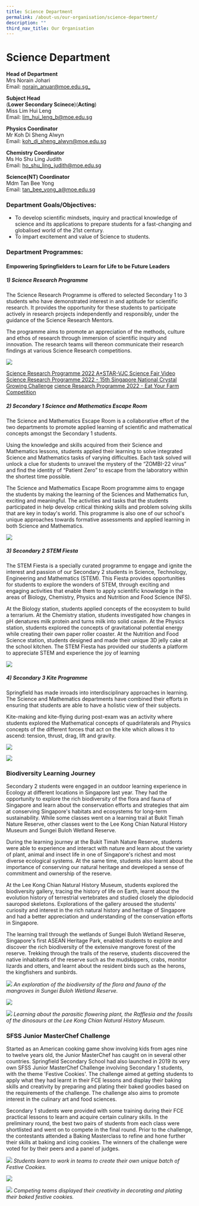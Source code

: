 ```yaml
---
title: Science Department
permalink: /about-us/our-organisation/science-department/
description: ""
third_nav_title: Our Organisation
---
```

# **Science Department**

**Head of Department**  
Mrs Norain Johari    
Email: [norain_anuar@moe.edu.sg_](mailto:norain_anuar@moe.edu.sg)

**Subject Head**    
	(**Lower Secondary Scinece**)(**Acting**)<br>
Miss Lim Hui Leng    
Email: [lim_hui_leng_b@moe.edu.sg](mailto:lim_hui_leng_b@moe.edu.sg)

**Physics Coordinator**    
Mr Koh Di Sheng Alwyn   
Email: [koh_di_sheng_alwyn@moe.edu.sg](mailto:koh_di_sheng_alwyn@moe.edu.sg)

**Chemistry Coordinator**    
Ms Ho  Shu Ling Judith   
Email: [ho_shu_ling_judith@moe.edu.sg](mailto:ho_shu_ling_judith@moe.edu.sg)

**Science(NT) Coordinator**    
Mdm Tan Bee Yong  
Email: [tan_bee_yong_a@moe.edu.sg](mailto:tan_bee_yong_a@moe.edu.sg)


### Department Goals/Objectives:

*   To develop scientific mindsets, inquiry and practical knowledge of science and its applications to prepare students for a fast-changing and globalised world of the 21st century.
*   To impart excitement and value of Science to students.


### Department Programmes:

#### Empowering Springfielders to Learn for Life to be Future Leaders

##### 1) Science Research Programme #####

The Science Research Programme is offered to selected Secondary 1 to 3 students who have demonstrated interest in and aptitude for scientific research. It provides the opportunity for these students to participate actively in research projects independently and responsibly, under the guidance of the Science Research Mentors. 

The programme aims to promote an appreciation of the methods, culture and ethos of research through immersion of scientific inquiry and innovation. The research teams will thereon communicate their research findings at various Science Research competitions.

![](/images/phonto.png)

[Science Research Programme 2022 A*STAR-VJC Science Fair Video](https://www.youtube.com/watch?v=jhZdWDqxOtI)
[Science Research Programme 2022 - 15th Singapore National Crystal Growing Challenge](https://www.youtube.com/watch?v=p9CpARjh00g)
[cience Research Programme 2022 - Eat Your Farm Competition](https://www.youtube.com/watch?v=50ireutv3oo)

##### 2) Secondary 1 Science and Mathematics Escape Room #####

The Science and Mathematics Escape Room is a collaborative effort of the two departments to promote applied learning of scientific and mathematical concepts amongst the Secondary 1 students.

Using the knowledge and skills acquired from their Science and Mathematics lessons, students applied their learning to solve integrated Science and Mathematics tasks of varying difficulties. Each task solved will unlock a clue for students to unravel the mystery of the “ZOMBI-22 virus” and find the identity of “Patient Zero” to escape from the laboratory within the shortest time possible. 

The Science and Mathematics Escape Room programme aims to engage the students by making the learning of the Sciences and Mathematics fun, exciting and meaningful. The activities and tasks that the students participated in help develop critical thinking skills and problem solving skills that are key in today's world. This programme is also one of our school's unique approaches towards formative assessments and applied learning in both Science and Mathematics.


![](/images/science%20collation3.png)


##### 3) Secondary 2 STEM Fiesta #####

The STEM Fiesta is a specially curated programme to engage and ignite the interest and passion of our Secondary 2 students in Science, Technology, Engineering and Mathematics (STEM). This Fiesta provides opportunities for students to explore the wonders of STEM, through exciting and engaging activities that enable them to apply scientific knowledge in the areas of Biology, Chemistry, Physics and Nutrition and Food Science (NFS).

At the Biology station, students applied concepts of the ecosystem to build a terrarium. At the Chemistry station, students investigated how changes in pH denatures milk protein and turns milk into solid casein. At the Physics station, students explored the concepts of gravitational potential energy while creating their own paper roller coaster. At the Nutrition and Food Science station, students designed and made their unique 3D jelly cake at the school kitchen. The STEM Fiesta has provided our students a platform to appreciate STEM and experience the joy of learning

![](/images/science%20collation4.png)


##### 4) Secondary 3 Kite Programme #####

Springfield has made inroads into interdisciplinary approaches in learning. The Science and Mathematics departments have combined their efforts in ensuring that students are able to have a holistic view of their subjects.

Kite-making and kite-flying during post-exam was an activity where students explored the Mathematical concepts of quadrilaterals and Physics concepts of the different forces that act on the kite which allows it to ascend: tension, thrust, drag, lift and gravity.

![](/images/science%20collation5.png)

![](/images/science%20collation6.png)



### **Biodiversity Learning Journey**

Secondary 2 students were engaged in an outdoor learning experience in Ecology at different locations in Singapore last year. They had the opportunity to explore the rich biodiversity of the flora and fauna of Singapore and learn about the conservation efforts and strategies that aim at conserving Singapore's habitats and ecosystems for long-term sustainability. While some classes went on a learning trail at Bukit Timah Nature Reserve, other classes went to the Lee Kong Chian Natural History Museum and Sungei Buloh Wetland Reserve.

During the learning journey at the Bukit Timah Nature Reserve, students were able to experience and interact with nature and learn about the variety of plant, animal and insect life in one of Singapore's richest and most diverse ecological systems. At the same time, students also learnt about the importance of conserving our natural heritage and developed a sense of commitment and ownership of the reserve. 

At the Lee Kong Chian Natural History Museum, students explored the biodiversity gallery, tracing the history of life on Earth, learnt about the evolution history of terrestrial vertebrates and studied closely the diplodocid sauropod skeletons. Explorations of the gallery aroused the students' curiosity and interest in the rich natural history and heritage of Singapore and had a better appreciation and understanding of the conservation efforts in Singapore.

The learning trail through the wetlands of Sungei Buloh Wetland Reserve, Singapore's first ASEAN Heritage Park, enabled students to explore and discover the rich biodiversity of the extensive mangrove forest of the reserve. Trekking through the trails of the reserve, students discovered the native inhabitants of the reserve such as the mudskippers, crabs, monitor lizards and otters, and learnt about the resident birds such as the herons, the kingfishers and sunbirds.

![](/images/18.jpg)
*An exploration of the biodiversity of the flora and fauna of the mangroves in Sungei Buloh Wetland Reserve.*

![](/images/sci-11.jpg)

![](/images/22.jpg)
*Learning about the parasitic flowering plant, the Rafflesia and the fossils of the dinosaurs at the Lee Kong Chian Natural History Museum.*

### **SFSS Junior MasterChef Challenge**

Started as an American cooking game show involving kids from ages nine to twelve years old, the Junior MasterChef has caught on in several other countries. Springfield Secondary School had also launched in 2019 its very own SFSS Junior MasterChef Challenge involving Secondary 1 students, with the theme 'Festive Cookies'. The challenge aimed at getting students to apply what they had learnt in their FCE lessons and display their baking skills and creativity by preparing and plating their baked goodies based on the requirements of the challenge. The challenge also aims to promote interest in the culinary art and food sciences.

Secondary 1 students were provided with some training during their FCE practical lessons to learn and acquire certain culinary skills. In the preliminary round, the best two pairs of students from each class were shortlisted and went on to compete in the final round. Prior to the challenge, the contestants attended a Baking Masterclass to refine and hone further their skills at baking and icing cookies. The winners of the challenge were voted for by their peers and a panel of judges.

![](/images/sci-12.jpg)
*Students learn to work in teams to create their own unique batch of Festive Cookies.*

![](/images/26.jpg)

![](/images/27.jpg)
*Competing teams displayed their creativity in decorating and plating their baked festive cookies.*